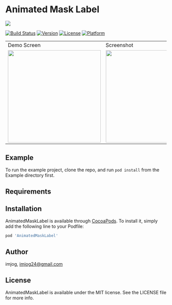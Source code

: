 # Animated Mask Label
<img src="https://github.com/imjog/AnimatedMaskLabel/blob/master/Screenshots/animatedMaskLabel.gif">

[![Build Status](https://travis-ci.org/imjog/AnimatedMaskLabel.svg?branch=master)](https://travis-ci.org/imjog/AnimatedMaskLabel)
[![Version](https://img.shields.io/cocoapods/v/AnimatedMaskLabel.svg?style=flat)](http://cocoapods.org/pods/AnimatedMaskLabel)
[![License](https://img.shields.io/cocoapods/l/AnimatedMaskLabel.svg?style=flat)](http://cocoapods.org/pods/AnimatedMaskLabel)
[![Platform](https://img.shields.io/cocoapods/p/AnimatedMaskLabel.svg?style=flat)](http://cocoapods.org/pods/AnimatedMaskLabel)


<table>
  <tr>
    <td>Demo Screen</td>
    <td>Screenshot</td>
  </tr>
  <tr>
    <td><img src="https://github.com/imjog/AnimatedMaskLabel/blob/master/Screenshots/appdemo.gif" width="289.5"></td>
    <td><img src="https://github.com/imjog/AnimatedMaskLabel/blob/master/Screenshots/animatedMaskLabelScreenshot.png" width="289.5"></td>
  </tr>
 </table>

## Example

To run the example project, clone the repo, and run `pod install` from the Example directory first.

## Requirements

## Installation

AnimatedMaskLabel is available through [CocoaPods](http://cocoapods.org). To install
it, simply add the following line to your Podfile:

```ruby
pod 'AnimatedMaskLabel'
```

## Author

imjog, imjog24@gmail.com

## License

AnimatedMaskLabel is available under the MIT license. See the LICENSE file for more info.
